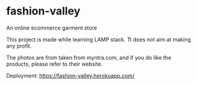 # fashion-valley
An online ecommerce garment store

This project is made while learning LAMP stack. Tt does not aim at making any profit.

The photos are from taken from myntra.com, and if you do like the products, please refer to their website.

Deployment: https://fashion-valley.herokuapp.com/
